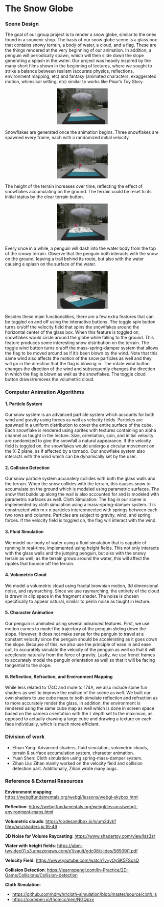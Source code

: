 # The Snow Globe

### Scene Design


The goal of our group project is to render a snow globe, similar to the ones found in a souvenir shop. The basis of our snow globe scene is a glass box that contains snowy terrain, a body of water, a cloud, and a flag. These are the things rendered at the very beginning of our animation. In addition, a penguin will periodically spawn, which will then slide down the slope generating a splash in the water. Our project was heavily inspired by the many short films shown in the beginning of lectures, where we sought to strike a balance between realism (accurate physics, reflections, environment mapping, etc) and fantasy (animated characters, exaggerated motion, whimsical setting, etc) similar to works like Pixar’s Toy Story.

<p align="center" width="100%">
    <img width="33%" src="imgs/1.png">
</p>

Snowflakes are generated once the animation begins. Three snowflakes are spawned every frame, each with a randomized initial velocity. 


<p align="center" width="100%">
    <img width="33%" src="imgs/2.png">
</p>

The height of the terrain increases over time, reflecting the effect of snowflakes accumulating on the ground. The terrain could be reset to its initial status by the clear terrain button.


<p align="center" width="100%">
    <img width="33%" src="imgs/3.png">
</p>

Every once in a while, a penguin will dash into the water body from the top of the snowy terrain. Observe that the penguin both interacts with the snow on the ground, leaving a trail behind its route, but also with the water causing a splash on the surface of the water.


<p align="center" width="100%">
    <img width="33%" src="imgs/4.png">
</p>

Besides these main functionalities, there are a few extra features that can be toggled on and off using the interactive buttons. The toggle spin button turns on/off the velocity field that spins the snowflakes around the horizontal center of the glass box. When this feature is toggled on, snowflakes would circle around the globe while falling to the ground. This feature produces some interesting snow distribution on the terrain. The toggle wind button turns on/off the mass-spring-damper system that allows the flag to be moved around as if it’s been blown by the wind. Note that this same wind also affects the motion of the snow particles as well and they will go in the direction that the flag is blowing in. The rotate wind button changes the direction of the wind and subsequently changes the direction in which the flag is blown as well as the snowflakes. The toggle cloud button draws/removes the volumetric cloud. 

### Computer Animation Algorithms

#### 1. Particle System
Our snow system is an advanced particle system which accounts for both wind and gravity using forces as well as velocity fields. Particles are spawned in a uniform distribution to cover the entire surface of the cube. Each snowflake is rendered using sprites with textures containing an alpha channel as taught in the lecture. Size, orientation, spin, and initial velocity are randomized to give the snowfall a natural appearance. If the velocity field is toggled on, the snowflakes would undergo a circular movement on the X-Z plane, as if affected by a tornado. Our snowflake system also interacts with the wind which can be dynamically set by the user.

#### 2. Collision Detection 
Our snow particle system accurately collides with both the glass walls and the terrain. When the snow collides with the terrain, this causes snow to accumulate on the ground which is modeled using parametric surfaces. The snow that builds up along the wall is also accounted for and is modeled with parametric surfaces as well.
Cloth Simulation:
The flag in our scene is implemented by cloth simulation using a mass-spring-damper system. It is constructed with m x n particles interconnected with springs between each two rows and columns. Particles are subject to gravity, wind, and spring forces. If the velocity field is toggled on, the flag will interact with the wind.

#### 3. Fluid Simulation
We model our body of water using a fluid simulation that is capable of running in real-time, implemented using height fields. This not only interacts with the glass walls and the jumping penguin, but also with the snowy terrain as well; as the terrain grows around the water, this will affect the ripples that bounce off the terrain.

#### 4. Volumetric Cloud
We model a volumetric cloud using fractal brownian motion, 3d dimensional noise, and raymarching. Since we use raymarching, the entirety of the cloud is drawn in clip space in the fragment shader. The noise is chosen specifically to appear natural, similar to perlin noise as taught in lecture.

#### 5. Character Animation
Our penguin is animated using several advanced features. First, we use motion curves to model the trajectory of the penguin sliding down the slope. However, it does not make sense for the penguin to travel at a constant velocity since the penguin should be accelerating as it goes down the slope. Because of this, we also use the principle of ease in and ease out, to accurately simulate the velocity of the penguin as well so that it will accelerate naturally from the force of gravity. Lastly, we use frenet frames to accurately model the penguin orientation as well so that it will be facing tangential to the slope.

#### 6. Reflection, Refraction, and Environment Mapping
While less related to 174C and more to 174A, we also include some fun shaders as well to improve the realism of the scene as well. We built our own shaders to use cube maps to both simulate reflection and refraction as to more accurately render the glass. In addition, the environment is rendered using the same cube map as well which is done in screen space based on the camera orientation with the z depth set to the maximum, as opposed to actually drawing a large cube and drawing a texture on each face individually, which is much more efficient.  

### Division of work

- Ethan Yang: Advanced shaders, fluid simulation, volumetric clouds, terrain & surface accumulation system, character animation.
- Yuan Shen: Cloth simulation using spring-mass-damper system.
- Zihan Liu: Zihan mainly worked on the velocity field and collision detection part. Additionally, Zihan wrote many bugs. 

### Reference & External Resources

**Environment mapping**: https://webglfundamentals.org/webgl/lessons/webgl-skybox.html

**Reflection**: https://webglfundamentals.org/webgl/lessons/webgl-environment-maps.html

**Volumetric clouds**: https://codesandbox.io/s/um3dvk?file=/src/shaders.js:16-49

**3D Noise for Volume Raycasting**: https://www.shadertoy.com/view/lss3zr

**Water with height fields**: https://ubm-twvideo01.s3.amazonaws.com/o1/vault/gdc08/slides/S6509i1.pdf

**Velocity Field**:  https://www.youtube.com/watch?v=yOySK5FSosQ

**Collision Detection**: https://learnopengl.com/In-Practice/2D-Game/Collisions/Collision-detection

**Cloth Simulation**: 
- https://github.com/ndrwhr/cloth-simulation/blob/master/source/cloth.js
- https://codepen.io/thomcc/pen/NGQpxv


